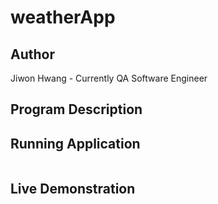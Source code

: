 # weatherApp

## Author
Jiwon Hwang - Currently QA Software Engineer

## Program Description

## Running Application
```
```

## Live Demonstration
